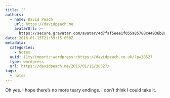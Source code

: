 ```yaml
---
title: ''
authors:
  - name: David Peach
    url: https://davidpeach.me
    avatarUrl: >-
      https://secure.gravatar.com/avatar/4d7faf5eee1f055a85788c44936b8995eaab6dfb004e7854ec747ccb272e91ee?s=96&d=mm&r=g
date: 2016-01-15T21:59:15.000Z
metadata:
  categories:
    - Notes
  uuid: 11ty/import::wordpress::https://davidpeach.co.uk/?p=38527
  type: wordpress
  url: https://davidpeach.me/2016/01/15/38527/
tags:
  - notes
---
```

Oh yes. I hope there’s no more teary endings. I don’t think I could take it.